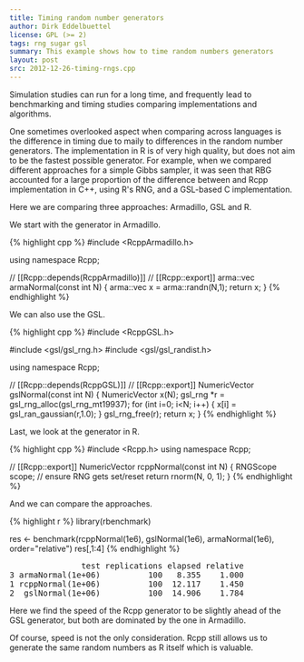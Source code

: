 ```yaml
---
title: Timing random number generators
author: Dirk Eddelbuettel
license: GPL (>= 2)
tags: rng sugar gsl
summary: This example shows how to time random numbers generators
layout: post
src: 2012-12-26-timing-rngs.cpp
---
```

Simulation studies can run for a long time, and frequently lead to
benchmarking and timing studies comparing implementations and algorithms.

One sometimes overlooked aspect when comparing across languages is
the difference in timing due to maily to differences in the random
number generators. The implementation in R is of very high quality,
but does not aim to be the fastest possible generator. For example,
when we compared different approaches for a simple Gibbs sampler,
it was seen that RBG accounted for a large proportion of the
difference between and Rcpp implementation in C++, using R's RNG,
and a GSL-based C implementation.

Here we are comparing three approaches: Armadillo, GSL and R.



We start with the generator in Armadillo.

{% highlight cpp %}
#include <RcppArmadillo.h>

using namespace Rcpp;

// [[Rcpp::depends(RcppArmadillo)]]
// [[Rcpp::export]]
arma::vec armaNormal(const int N) {
    arma::vec x = arma::randn(N,1);
    return x;
}
{% endhighlight %}


We can also use the GSL.

{% highlight cpp %}
#include <RcppGSL.h>

#include <gsl/gsl_rng.h>
#include <gsl/gsl_randist.h>

using namespace Rcpp;

// [[Rcpp::depends(RcppGSL)]]
// [[Rcpp::export]]
NumericVector gslNormal(const int N) {
    NumericVector x(N);
    gsl_rng *r = gsl_rng_alloc(gsl_rng_mt19937);
    for (int i=0; i<N; i++) {
        x[i] = gsl_ran_gaussian(r,1.0);
    }
    gsl_rng_free(r);
    return x;
}
{% endhighlight %}


Last, we look at the generator in R.

{% highlight cpp %}
#include <Rcpp.h>
using namespace Rcpp;

// [[Rcpp::export]]
NumericVector rcppNormal(const int N) {
    RNGScope scope;		// ensure RNG gets set/reset
    return rnorm(N, 0, 1);
}
{% endhighlight %}


And we can compare the approaches.

{% highlight r %}
library(rbenchmark)

res <- benchmark(rcppNormal(1e6), 
                 gslNormal(1e6),
                 armaNormal(1e6),
                 order="relative")
res[,1:4]
{% endhighlight %}



<pre class="output">
               test replications elapsed relative
3 armaNormal(1e+06)          100   8.355    1.000
1 rcppNormal(1e+06)          100  12.117    1.450
2  gslNormal(1e+06)          100  14.906    1.784
</pre>



Here we find the speed of the Rcpp generator to be slightly ahead
of the GSL generator, but both are dominated by the one in
Armadillo.

Of course, speed is not the only consideration. Rcpp still allows
us to generate the same random numbers as R itself which is
valuable.
